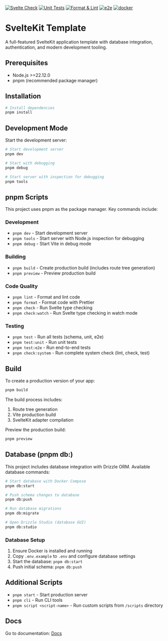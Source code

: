 [![Svelte Check](https://github.com/tsaxking/tators-app-kit/actions/workflows/testing-svelte-check.yml/badge.svg)](https://github.com/tsaxking/tators-app-kit/actions/workflows/testing-svelte-check.yml) [![Unit Tests](https://github.com/tsaxking/tators-app-kit/actions/workflows/testing-unit.yml/badge.svg)](https://github.com/tsaxking/tators-app-kit/actions/workflows/testing-unit.yml) [![Format & Lint](https://github.com/tsaxking/tators-app-kit/actions/workflows/code-formatter.yml/badge.svg)](https://github.com/tsaxking/tators-app-kit/actions/workflows/code-formatter.yml) [![e2e](https://github.com/tsaxking/tators-app-kit/actions/workflows/testing-e2e.yml/badge.svg)](https://github.com/tsaxking/tators-app-kit/actions/workflows/testing-e2e.yml) [![docker](https://github.com/tsaxking/tators-app-kit/actions/workflows/docker-compose-test.yml/badge.svg)](https://github.com/tsaxking/tators-app-kit/actions/workflows/docker-compose-test.yml)

# SvelteKit Template

A full-featured SvelteKit application template with database integration, authentication, and modern development tooling.

## Prerequisites

- Node.js >=22.12.0
- pnpm (recommended package manager)

## Installation

```bash
# Install dependencies
pnpm install
```

## Development Mode

Start the development server:

```bash
# Start development server
pnpm dev

# Start with debugging
pnpm debug

# Start server with inspection for debugging
pnpm tools
```

## pnpm Scripts

This project uses pnpm as the package manager. Key commands include:

### Development

- `pnpm dev` - Start development server
- `pnpm tools` - Start server with Node.js inspection for debugging
- `pnpm debug` - Start Vite in debug mode

### Building

- `pnpm build` - Create production build (includes route tree generation)
- `pnpm preview` - Preview production build

### Code Quality

- `pnpm lint` - Format and lint code
- `pnpm format` - Format code with Prettier
- `pnpm check` - Run Svelte type checking
- `pnpm check:watch` - Run Svelte type checking in watch mode

### Testing

- `pnpm test` - Run all tests (schema, unit, e2e)
- `pnpm test:unit` - Run unit tests
- `pnpm test:e2e` - Run end-to-end tests
- `pnpm check:system` - Run complete system check (lint, check, test)

## Build

To create a production version of your app:

```bash
pnpm build
```

The build process includes:

1. Route tree generation
2. Vite production build
3. SvelteKit adapter compilation

Preview the production build:

```bash
pnpm preview
```

## Database (pnpm db:)

This project includes database integration with Drizzle ORM. Available database commands:

```bash
# Start database with Docker Compose
pnpm db:start

# Push schema changes to database
pnpm db:push

# Run database migrations
pnpm db:migrate

# Open Drizzle Studio (database GUI)
pnpm db:studio
```

### Database Setup

1. Ensure Docker is installed and running
2. Copy `.env.example` to `.env` and configure database settings
3. Start the database: `pnpm db:start`
4. Push initial schema: `pnpm db:push`

## Additional Scripts

- `pnpm start` - Start production server
- `pnpm cli` - Run CLI tools
- `pnpm script <script-name>` - Run custom scripts from `/scripts` directory

## Docs

Go to documentation: [Docs](https://tsaxking.github.io/sveltekit-template/#)
